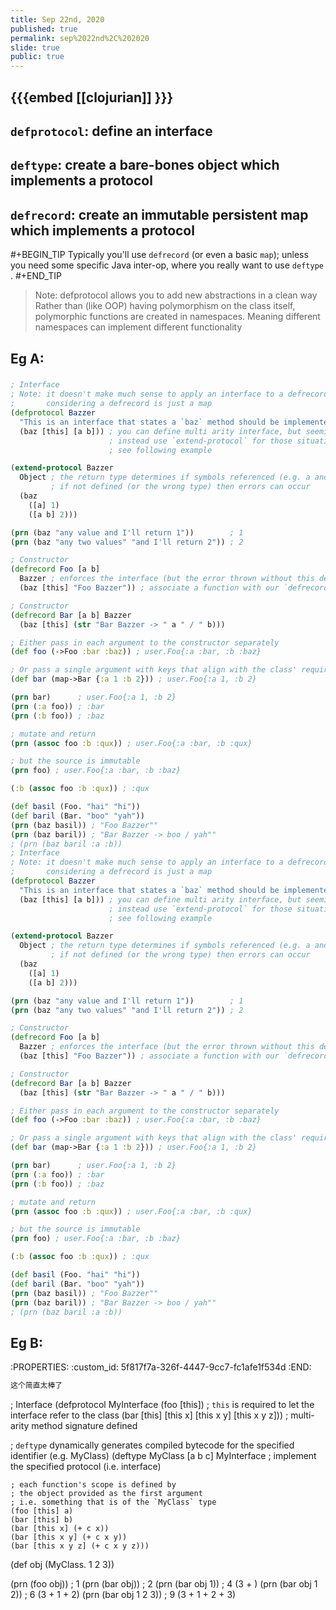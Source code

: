 ```yaml
---
title: Sep 22nd, 2020
published: true
permalink: sep%2022nd%2C%202020
slide: true
public: true
---
```


## {{{embed [[clojurian]] }}}
## `defprotocol`: define an interface
## `deftype`: create a bare-bones object which implements a protocol
## `defrecord`: create an immutable persistent map which implements a protocol

#+BEGIN_TIP
Typically you'll use `defrecord` (or even a basic `map`); unless you need some specific Java inter-op, where you really want to use `deftype` .
#+END_TIP

> Note: defprotocol allows you to add new abstractions in a clean way Rather than (like OOP) having polymorphism on the class itself, polymorphic functions are created in namespaces. Meaning different namespaces can implement different functionality
## Eg A:
###
```clojure
; Interface
; Note: it doesn't make much sense to apply an interface to a defrecord
;       considering a defrecord is just a map
(defprotocol Bazzer
  "This is an interface that states a `baz` method should be implemented"
  (baz [this] [a b])) ; you can define multi arity interface, but seemingly can't implement it on a defrecord?
                      ; instead use `extend-protocol` for those situations
                      ; see following example

(extend-protocol Bazzer
  Object ; the return type determines if symbols referenced (e.g. a and b) can be resolved
         ; if not defined (or the wrong type) then errors can occur
  (baz
    ([a] 1)
    ([a b] 2)))

(prn (baz "any value and I'll return 1"))        ; 1
(prn (baz "any two values" "and I'll return 2")) ; 2

; Constructor
(defrecord Foo [a b]
  Bazzer ; enforces the interface (but the error thrown without this defined, doesn't actually clarify)
  (baz [this] "Foo Bazzer")) ; associate a function with our `defrecord` map

; Constructor
(defrecord Bar [a b] Bazzer
  (baz [this] (str "Bar Bazzer -> " a " / " b)))

; Either pass in each argument to the constructor separately
(def foo (->Foo :bar :baz)) ; user.Foo{:a :bar, :b :baz}

; Or pass a single argument with keys that align with the class' required parameters
(def bar (map->Bar {:a 1 :b 2})) ; user.Foo{:a 1, :b 2}

(prn bar)      ; user.Foo{:a 1, :b 2}
(prn (:a foo)) ; :bar
(prn (:b foo)) ; :baz

; mutate and return
(prn (assoc foo :b :qux)) ; user.Foo{:a :bar, :b :qux}

; but the source is immutable
(prn foo) ; user.Foo{:a :bar, :b :baz}

(:b (assoc foo :b :qux)) ; :qux

(def basil (Foo. "hai" "hi"))
(def baril (Bar. "boo" "yah"))
(prn (baz basil)) ; "Foo Bazzer""
(prn (baz baril)) ; "Bar Bazzer -> boo / yah""
; (prn (baz baril :a :b))
; Interface
; Note: it doesn't make much sense to apply an interface to a defrecord
;       considering a defrecord is just a map
(defprotocol Bazzer
  "This is an interface that states a `baz` method should be implemented"
  (baz [this] [a b])) ; you can define multi arity interface, but seemingly can't implement it on a defrecord?
                      ; instead use `extend-protocol` for those situations
                      ; see following example

(extend-protocol Bazzer
  Object ; the return type determines if symbols referenced (e.g. a and b) can be resolved
         ; if not defined (or the wrong type) then errors can occur
  (baz
    ([a] 1)
    ([a b] 2)))

(prn (baz "any value and I'll return 1"))        ; 1
(prn (baz "any two values" "and I'll return 2")) ; 2

; Constructor
(defrecord Foo [a b]
  Bazzer ; enforces the interface (but the error thrown without this defined, doesn't actually clarify)
  (baz [this] "Foo Bazzer")) ; associate a function with our `defrecord` map

; Constructor
(defrecord Bar [a b] Bazzer
  (baz [this] (str "Bar Bazzer -> " a " / " b)))

; Either pass in each argument to the constructor separately
(def foo (->Foo :bar :baz)) ; user.Foo{:a :bar, :b :baz}

; Or pass a single argument with keys that align with the class' required parameters
(def bar (map->Bar {:a 1 :b 2})) ; user.Foo{:a 1, :b 2}

(prn bar)      ; user.Foo{:a 1, :b 2}
(prn (:a foo)) ; :bar
(prn (:b foo)) ; :baz

; mutate and return
(prn (assoc foo :b :qux)) ; user.Foo{:a :bar, :b :qux}

; but the source is immutable
(prn foo) ; user.Foo{:a :bar, :b :baz}

(:b (assoc foo :b :qux)) ; :qux

(def basil (Foo. "hai" "hi"))
(def baril (Bar. "boo" "yah"))
(prn (baz basil)) ; "Foo Bazzer""
(prn (baz baril)) ; "Bar Bazzer -> boo / yah""
; (prn (baz baril :a :b))
```
## Eg B:
:PROPERTIES:
:custom_id: 5f817f7a-326f-4447-9cc7-fc1afe1f534d
:END:

```clojure
这个简直太棒了
```
; Interface
(defprotocol MyInterface 
  (foo [this]) ; `this` is required to let the interface refer to the class
  (bar [this] [this x] [this x y] [this x y z])) ; multi-arity method signature defined

; `deftype` dynamically generates compiled bytecode for the specified identifier (e.g. MyClass)
(deftype MyClass [a b c]
  MyInterface ; implement the specified protocol (i.e. interface)
    
    ; each function's scope is defined by 
    ; the object provided as the first argument
    ; i.e. something that is of the `MyClass` type
    (foo [this] a)
    (bar [this] b)
    (bar [this x] (+ c x))
    (bar [this x y] (+ c x y))
    (bar [this x y z] (+ c x y z)))

(def obj (MyClass. 1 2 3))

(prn (foo obj))       ; 1
(prn (bar obj))       ; 2
(prn (bar obj 1))     ; 4 (3 + )
(prn (bar obj 1 2))   ; 6 (3 + 1 + 2)
(prn (bar obj 1 2 3)) ; 9 (3 + 1 + 2 + 3)
